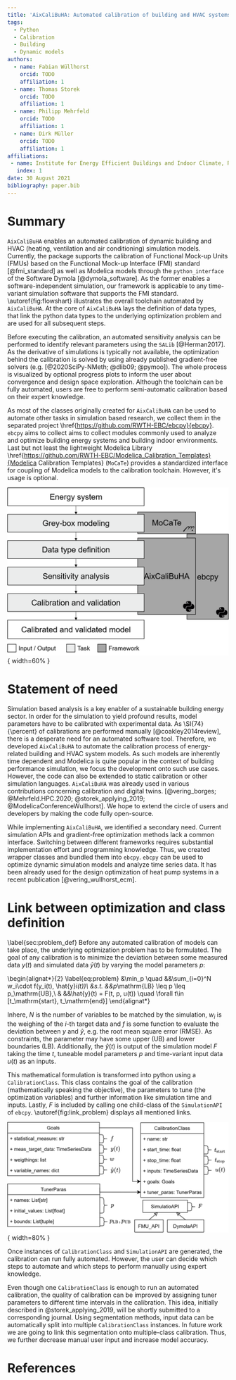 ```yaml
---
title: 'AixCaliBuHA: Automated calibration of building and HVAC systems'
tags:
  - Python
  - Calibration
  - Building
  - Dynamic models
authors:
  - name: Fabian Wüllhorst
    orcid: TODO
    affiliation: 1
  - name: Thomas Storek
    orcid: TODO
    affiliation: 1
  - name: Philipp Mehrfeld
    orcid: TODO
    affiliation: 1
  - name: Dirk Müller
    orcid: TODO
    affiliation: 1
affiliations:
 - name: Institute for Energy Efficient Buildings and Indoor Climate, RWTH Aachen University
   index: 1
date: 30 August 2021
bibliography: paper.bib
---
```


# Summary

`AixCaliBuHA` enables an automated calibration of dynamic building and HVAC (heating, ventilation and air conditioning) simulation models.
Currently, the package supports the calibration of Functional Mock-up Units (FMUs) based on the Functional Mock-up Interface (FMI) standard [@fmi_standard] as well as Modelica models through the `python_interface` of the Software Dymola [@dymola_software].
As the former enables a software-independent simulation, our framework is applicable to any time-variant simulation software that supports the FMI standard.
\autoref{fig:flowshart} illustrates the overall toolchain automated by `AixCaliBuHA`.
At the core of `AixCaliBuHA` lays the definition of data types, that link the python data types to the underlying optimization problem and are used for all subsequent steps.

Before executing the calibration, an automated sensitivity analysis can be performed to identify relevant parameters using the `SALib` [@Herman2017].
As the derivative of simulations is typically not available, the optimization behind the calibration is solved by using already published gradient-free solvers (e.g. [@2020SciPy-NMeth; @dlib09; @pymoo]).
The whole process is visualized by optional progress plots to inform the user about convergence and design space exploration.
Although the toolchain can be fully automated, users are free to perform semi-automatic calibration based on their expert knowledge.

As most of the classes originally created for `AixCaliBuHA` can be used to automate other tasks in simulation based research, 
we collect them in the separated project \href{https://github.com/RWTH-EBC/ebcpy}{ebcpy}.
`ebcpy` aims to collect aims to collect modules commonly used to analyze and optimize building energy systems and building indoor environments.
Last but not least the lightweight Modelica Library \href{https://github.com/RWTH-EBC/Modelica_Calibration_Templates}{Modelica Calibration Templates} (`MoCaTe`) provides a standardized interface for coupling of Modelica models to the calibration toolchain.
However, it's usage is optional. 

![Steps to perform in order to calibrate a model using `AixCaliBuHA`.\label{fig:flowshart}](docs/img/paper_fig_1.png){ width=60% }


# Statement of need

Simulation based analysis is a key enabler of a sustainable building energy sector.
In order for the simulation to yield profound results, model parameters have to be calibrated with experimental data. 
As \SI{74}{\percent} of calibrations are performed manually [@coakley2014review], there is a desperate need for an automated software tool.
Therefore, we developed `AixCaliBuHA` to automate the calibration process of energy-related building and HVAC system models.
As such models are inherently time dependent and Modelica is quite popular in the context of building performance simulation, we focus the development onto such use cases.
However, the code can also be extended to static calibration or other simulation languages.
`AixCaliBuHA` was already used in various contributions concerning calibration and digital twins. [@vering_borges; @Mehrfeld.HPC.2020; @storek_applying_2019; @ModelicaConferenceWullhorst].
We hope to extend the circle of users and developers by making the code fully open-source.

While implementing `AixCaliBuHA`, we identified a secondary need. 
Current simulation APIs and gradient-free optimization methods lack a common interface.
Switching between different frameworks requires substantial implementation effort and programming knowledge.
Thus, we created wrapper classes and bundled them into `ebcpy`.
`ebcpy` can be used to optimize dynamic simulation models and analyze time series data.
It has been already used for the design optimization of heat pump systems in a recent publication [@vering_wullhorst_ecm].

# Link between optimization and class definition
\label{sec:problem_def}
Before any automated calibration of models can take place, the underlying optimization problem has to be formulated.
The goal of any calibration is to minimize the deviation between some measured data $y(t)$ and simulated data $\hat{y}(t)$ by varying the model parameters $p$:

\begin{alignat*}{2}
\label{eq:problem}
&\min_p \quad &&\sum_{i=0}^N w_i\cdot f(y_i(t), \hat{y}_i(t))\\
&s.t. &&p_\mathrm{LB} \leq p \leq p_\mathrm{UB},\\
&     &&\hat{y}(t) = F(t, p, u(t)) \quad \forall t\in [t_\mathrm{start}, t_\mathrm{end}]
\end{alignat*}

Inhere, $N$ is the number of variables to be matched by the simulation, $w_i$ is the weighing of the $i$-th target data and $f$ is some function to evaluate the deviation between $y$ and $\hat{y}$, e.g. the root mean square error (RMSE).
As constraints, the parameter may have some upper (UB) and lower boundaries (LB).
Additionally, the $\hat{y}(t)$ is output of the simulation model $F$ taking the time $t$, tuneable model parameters $p$ and time-variant input data $u(t)$ as an inputs. 

This mathematical formulation is transformed into python using a `CalibrationClass`. 
This class contains the goal of the calibration (mathematically speaking the objective), the parameters to tune (the optimization variables) and further information like simulation time and inputs. 
Lastly, $F$ is included by calling one child-class of the `SimulationAPI` of `ebcpy`.
\autoref{fig:link_problem} displays all mentioned links.

![Link between the optimization problem and the `CalibrationClass` object.\label{fig:link_problem}](docs/img/paper_fig_2.png){ width=80% }

Once instances of `CalibrationClass` and `SimulationAPI` are generated, the calibration can run fully automated.
However, the user can decide which steps to automate and which steps to perform manually using expert knowledge.

Even though one `CalibrationClass` is enough to run an automated calibration, the quality of calibration can be improved by assigning tuner parameters to different time intervals in the calibration. 
This idea, initially described in @storek_applying_2019, will be shortly submitted to a corresponding journal.
Using segmentation methods, input data can be automatically split into multiple `CalibrationClass` instances.
In future work we are going to link this segmentation onto multiple-class calibration. Thus, we further decrease manual user input and increase model accuracy.

# References
